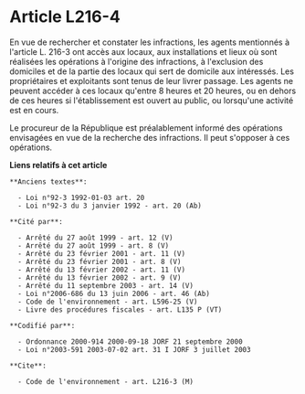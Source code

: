 # Article L216-4

En vue de rechercher et constater les infractions, les agents mentionnés à l'article L. 216-3 ont accès aux locaux, aux
installations et lieux où sont réalisées les opérations à l'origine des infractions, à l'exclusion des domiciles et de la
partie des locaux qui sert de domicile aux intéressés. Les propriétaires et exploitants sont tenus de leur livrer passage.
Les agents ne peuvent accéder à ces locaux qu'entre 8 heures et 20 heures, ou en dehors de ces heures si l'établissement est
ouvert au public, ou lorsqu'une activité est en cours.

Le procureur de la République est préalablement informé des opérations envisagées en vue de la recherche des infractions. Il
peut s'opposer à ces opérations.

**Liens relatifs à cet article**

	**Anciens textes**:

	  - Loi n°92-3 1992-01-03 art. 20
	  - Loi n°92-3 du 3 janvier 1992 - art. 20 (Ab)

	**Cité par**:

	  - Arrêté du 27 août 1999 - art. 12 (V)
	  - Arrêté du 27 août 1999 - art. 8 (V)
	  - Arrêté du 23 février 2001 - art. 11 (V)
	  - Arrêté du 23 février 2001 - art. 8 (V)
	  - Arrêté du 13 février 2002 - art. 11 (V)
	  - Arrêté du 13 février 2002 - art. 9 (V)
	  - Arrêté du 11 septembre 2003 - art. 14 (V)
	  - Loi n°2006-686 du 13 juin 2006 - art. 46 (Ab)
	  - Code de l'environnement - art. L596-25 (V)
	  - Livre des procédures fiscales - art. L135 P (VT)

	**Codifié par**:

	  - Ordonnance 2000-914 2000-09-18 JORF 21 septembre 2000
	  - Loi n°2003-591 2003-07-02 art. 31 I JORF 3 juillet 2003

	**Cite**:

	  - Code de l'environnement - art. L216-3 (M)
